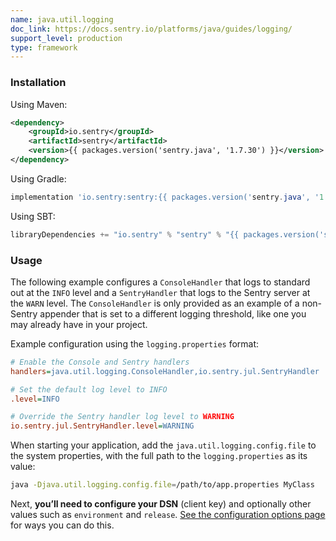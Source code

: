 ```yaml
---
name: java.util.logging
doc_link: https://docs.sentry.io/platforms/java/guides/logging/
support_level: production
type: framework
---
```


### Installation

Using Maven:

```xml
<dependency>
    <groupId>io.sentry</groupId>
    <artifactId>sentry</artifactId>
    <version>{{ packages.version('sentry.java', '1.7.30') }}</version>
</dependency>
```

Using Gradle:

```groovy
implementation 'io.sentry:sentry:{{ packages.version('sentry.java', '1.7.30') }}'
```

Using SBT:

```scala
libraryDependencies += "io.sentry" % "sentry" % "{{ packages.version('sentry.java', '1.7.30') }}"
```

### Usage

The following example configures a `ConsoleHandler` that logs to standard out at the `INFO` level and a `SentryHandler` that logs to the Sentry server at the `WARN` level. The `ConsoleHandler` is only provided as an example of a non-Sentry appender that is set to a different logging threshold, like one you may already have in your project.

Example configuration using the `logging.properties` format:

```ini
# Enable the Console and Sentry handlers
handlers=java.util.logging.ConsoleHandler,io.sentry.jul.SentryHandler

# Set the default log level to INFO
.level=INFO

# Override the Sentry handler log level to WARNING
io.sentry.jul.SentryHandler.level=WARNING
```

When starting your application, add the `java.util.logging.config.file` to the system properties, with the full path to the `logging.properties` as its value:

```bash
java -Djava.util.logging.config.file=/path/to/app.properties MyClass
```

Next, **you’ll need to configure your DSN** (client key) and optionally other values such as `environment` and `release`. [See the configuration options page](/platforms/java/guides/logging/configuration/options/) for ways you can do this.

<!-- TODO-ADD-VERIFICATION-EXAMPLE -->
